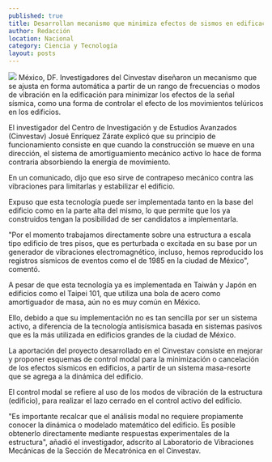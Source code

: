 ```yaml
---
published: true
title: Desarrollan mecanismo que minimiza efectos de sismos en edificaciones
author: Redacción
location: Nacional
category: Ciencia y Tecnología
layout: posts
---
```


![](http://i.imgur.com/lTSxc4Qm.jpg)
México, DF. Investigadores del Cinvestav diseñaron un mecanismo que se ajusta en forma automática a partir de un rango de frecuencias o modos de vibración en la edificación para minimizar los efectos de la señal sísmica, como una forma de controlar el efecto de los movimientos telúricos en los edificios.

El investigador del Centro de Investigación y de Estudios Avanzados (Cinvestav) Josué Enríquez Zárate explicó que su principio de funcionamiento consiste en que cuando la construcción se mueve en una dirección, el sistema de amortiguamiento mecánico activo lo hace de forma contraria absorbiendo la energía de movimiento.

En un comunicado, dijo que eso sirve de contrapeso mecánico contra las vibraciones para limitarlas y estabilizar el edificio.

Expuso que esta tecnología puede ser implementada tanto en la base del edificio como en la parte alta del mismo, lo que permite que los ya construidos tengan la posibilidad de ser candidatos a implementarla.

"Por el momento trabajamos directamente sobre una estructura a escala tipo edificio de tres pisos, que es perturbada o excitada en su base por un generador de vibraciones electromagnético, incluso, hemos reproducido los registros sísmicos de eventos como el de 1985 en la ciudad de México", comentó.

A pesar de que esta tecnología ya es implementada en Taiwán y Japón en edificios como el Taipei 101, que utiliza una bola de acero como amortiguador de masa, aún no es muy común en México.

Ello, debido a que su implementación no es tan sencilla por ser un sistema activo, a diferencia de la tecnología antisísmica basada en sistemas pasivos que es la más utilizada en edificios grandes de la ciudad de México.

La aportación del proyecto desarrollado en el Cinvestav consiste en mejorar y proponer esquemas de control modal para la minimización o cancelación de los efectos sísmicos en edificios, a partir de un sistema masa-resorte que se agrega a la dinámica del edificio.

El control modal se refiere al uso de los modos de vibración de la estructura (edificio), para realizar el lazo cerrado en el control activo del edificio.

"Es importante recalcar que el análisis modal no requiere propiamente conocer la dinámica o modelado matemático del edificio. Es posible obtenerlo directamente mediante respuestas experimentales de la estructura", añadió el investigador, adscrito al Laboratorio de Vibraciones Mecánicas de la Sección de Mecatrónica en el Cinvestav.
